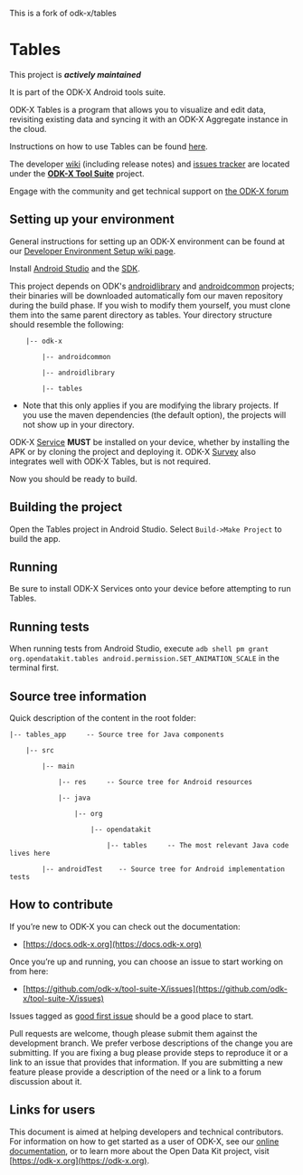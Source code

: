 This is a fork of odk-x/tables
# Tables

This project is __*actively maintained*__

It is part of the ODK-X Android tools suite.

ODK-X Tables is a program that allows you to visualize and edit data, revisiting existing data and syncing it with an ODK-X Aggregate instance in the cloud.

Instructions on how to use Tables can be found [here](https://docs.odk-x.org/tables-using/).

The developer [wiki](https://github.com/odk-x/tool-suite-X/wiki) (including release notes) and [issues tracker](https://github.com/odk-x/tool-suite-X/issues) are located under the [**ODK-X Tool Suite**](https://github.com/odk-x) project.

Engage with the community and get technical support on [the ODK-X forum](https://forum.odk-x.org)

## Setting up your environment

General instructions for setting up an ODK-X environment can be found at our [Developer Environment Setup wiki page](https://github.com/odk-x/tool-suite-X/wiki/Developer-Environment-Setup).

Install [Android Studio](http://developer.android.com/tools/studio/index.html) and the [SDK](http://developer.android.com/sdk/index.html#Other).

This project depends on ODK's [androidlibrary](https://github.com/opendatakit/androidlibrary) and [androidcommon](https://github.com/opendatakit/androidcommon) projects; their binaries will be downloaded automatically fom our maven repository during the build phase. If you wish to modify them yourself, you must clone them into the same parent directory as tables. Your directory structure should resemble the following:

        |-- odk-x

            |-- androidcommon

            |-- androidlibrary

            |-- tables


  * Note that this only applies if you are modifying the library projects. If you use the maven dependencies (the default option), the projects will not show up in your directory. 
    
ODK-X [Service](https://github.com/odk-x/services) __MUST__ be installed on your device, whether by installing the APK or by cloning the project and deploying it. ODK-X [Survey](https://github.com/odk-x/survey) also integrates well with ODK-X Tables, but is not required.

Now you should be ready to build.

## Building the project

Open the Tables project in Android Studio. Select `Build->Make Project` to build the app.

## Running

Be sure to install ODK-X Services onto your device before attempting to run Tables.

## Running tests

When running tests from Android Studio, execute `adb shell pm grant org.opendatakit.tables android.permission.SET_ANIMATION_SCALE` in the terminal first. 

## Source tree information
Quick description of the content in the root folder:

    |-- tables_app     -- Source tree for Java components

        |-- src

            |-- main

                |-- res     -- Source tree for Android resources

                |-- java

                    |-- org

                        |-- opendatakit

                            |-- tables     -- The most relevant Java code lives here

            |-- androidTest    -- Source tree for Android implementation tests




## How to contribute
If you’re new to ODK-X you can check out the documentation:
- [https://docs.odk-x.org](https://docs.odk-x.org)

Once you’re up and running, you can choose an issue to start working on from here: 
- [https://github.com/odk-x/tool-suite-X/issues](https://github.com/odk-x/tool-suite-X/issues)

Issues tagged as [good first issue](https://github.com/odk-x/tool-suite-X/issues?q=is%3Aissue+is%3Aopen+label%3A%22good+first+issue%22) should be a good place to start.

Pull requests are welcome, though please submit them against the development branch. We prefer verbose descriptions of the change you are submitting. If you are fixing a bug please provide steps to reproduce it or a link to an issue that provides that information. If you are submitting a new feature please provide a description of the need or a link to a forum discussion about it. 

## Links for users
This document is aimed at helping developers and technical contributors. For information on how to get started as a user of ODK-X, see our [online documentation](https://docs.odk-x.org), or to learn more about the Open Data Kit project, visit [https://odk-x.org](https://odk-x.org).
